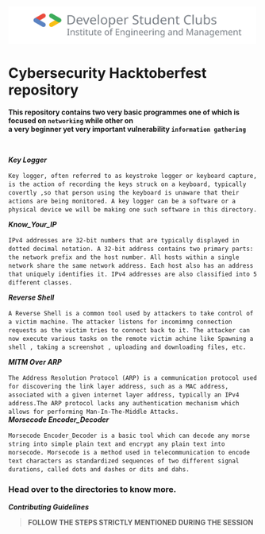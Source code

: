 
<img src="assets/logo.svg" alt="dsc logo" width="500"/>


# Cybersecurity Hacktoberfest repository

**This repository contains two very basic  programmes one of which is focused on ``networking`` while other on </br> a very beginner yet very important vulnerability ``information gathering``**

</br>

***Key Logger***

`Key logger, often referred to as keystroke logger or keyboard capture, is the action of recording the keys struck on a keyboard, typically covertly ,so that person using the keyboard is unaware that their actions are being monitored. A key logger can be a software or a physical device we will be making one such software in this directory.`


***Know_Your_IP***

`IPv4 addresses are 32-bit numbers that are typically displayed in dotted decimal notation. A 32-bit address contains two primary parts: the network prefix and the host number. All hosts within a single network share the same network address. Each host also has an address that uniquely identifies it. IPv4 addresses are also classified into 5 different classes.`

***Reverse Shell***

`A Reverse Shell is a common tool used by attackers to take control of a victim machine. The attacker listens for incomimng connection requests as the victim tries to connect back to it. The attacker can now execute various tasks on the remote victim achine like Spawning a shell , taking a screenshot , uploading and downloading files, etc.`

***MITM Over ARP***

`The Address Resolution Protocol (ARP) is a communication protocol used for discovering the link layer address, such as a MAC address, associated with a given internet layer address, typically an IPv4 address.The ARP protocol lacks any authentication mechanism which allows for performing Man-In-The-Middle Attacks.
`<br>
***Morsecode Encoder_Decoder***

`Morsecode Encoder_Decoder is a basic tool which can decode any morse string into simple plain text and encrypt any plain text into morsecode. Morsecode is a method used in telecommunication to encode text characters as standardized sequences of two different signal durations, called dots and dashes or dits and dahs.`

### Head over to the directories to know more.

*__Contributing Guidelines__*

> **FOLLOW THE STEPS STRICTLY MENTIONED DURING THE SESSION**
